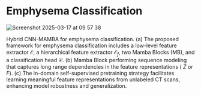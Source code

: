 # Emphysema Classification

![Screenshot 2025-03-17 at 09 57 38](https://github.com/user-attachments/assets/f7d29f21-4999-46aa-b4ee-a3c59ce9ab53)

Hybrid CNN-MAMBA for emphysema classification. (a) The proposed framework for emphysema classification includes a low-level feature extractor
$\mathcal{E}$, a hierarchical feature extractor $\mathcal{E}_f$, two Mamba Blocks (MB), and a classification head $\mathcal{C}$. (b) Mamba Block performing sequence modeling that captures
long range dependencies in the feature representations ( $\tilde{Z}$ or $F$). (c) The in-domain self-supervised pretraining strategy facilitates learning meaningful
feature representations from unlabeled CT scans, enhancing model robustness and generalization.
